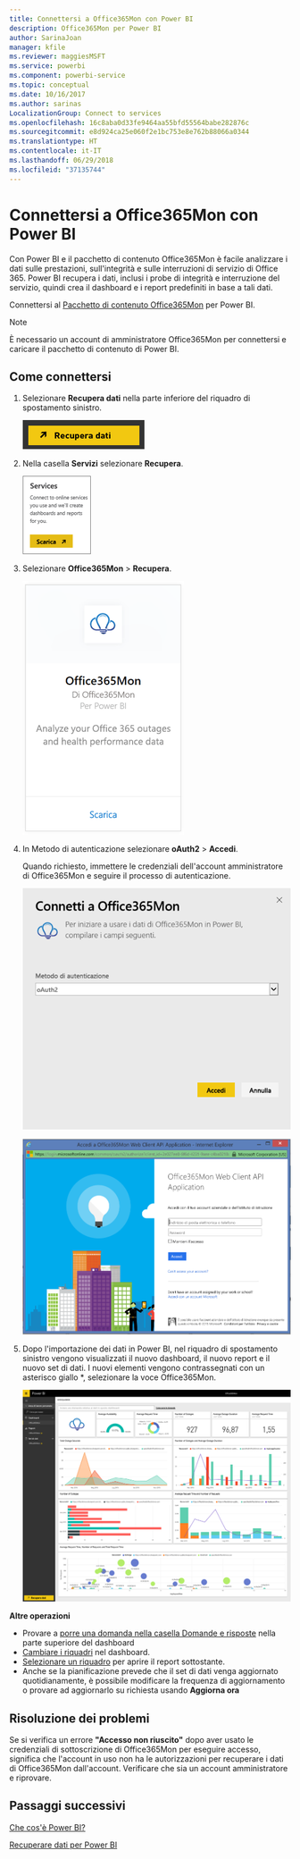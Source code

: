 ```yaml
---
title: Connettersi a Office365Mon con Power BI
description: Office365Mon per Power BI
author: SarinaJoan
manager: kfile
ms.reviewer: maggiesMSFT
ms.service: powerbi
ms.component: powerbi-service
ms.topic: conceptual
ms.date: 10/16/2017
ms.author: sarinas
LocalizationGroup: Connect to services
ms.openlocfilehash: 16c8aba0d33fe9464aa55bfd55564babe282876c
ms.sourcegitcommit: e8d924ca25e060f2e1bc753e8e762b88066a0344
ms.translationtype: HT
ms.contentlocale: it-IT
ms.lasthandoff: 06/29/2018
ms.locfileid: "37135744"
---
```

# <a name="connect-to-office365mon-with-power-bi"></a>Connettersi a Office365Mon con Power BI
Con Power BI e il pacchetto di contenuto Office365Mon è facile analizzare i dati sulle prestazioni, sull'integrità e sulle interruzioni di servizio di Office 365. Power BI recupera i dati, inclusi i probe di integrità e interruzione del servizio, quindi crea il dashboard e i report predefiniti in base a tali dati.

Connettersi al [Pacchetto di contenuto Office365Mon](https://app.powerbi.com/groups/me/getdata/services/office365mon) per Power BI.

>[!NOTE]
>È necessario un account di amministratore Office365Mon per connettersi e caricare il pacchetto di contenuto di Power BI.

## <a name="how-to-connect"></a>Come connettersi
1. Selezionare **Recupera dati** nella parte inferiore del riquadro di spostamento sinistro.
   
   ![](media/service-connect-to-office365mon/pbi_getdata.png)
2. Nella casella **Servizi** selezionare **Recupera**.
   
   ![](media/service-connect-to-office365mon/pbi_getservices.png) 
3. Selezionare **Office365Mon** \> **Recupera**.
   
   ![](media/service-connect-to-office365mon/o365mon.png)
4. In Metodo di autenticazione selezionare **oAuth2** \> **Accedi**.
   
   Quando richiesto, immettere le credenziali dell'account amministratore di Office365Mon e seguire il processo di autenticazione.
   
   ![](media/service-connect-to-office365mon/creds.png)
   
   ![](media/service-connect-to-office365mon/creds2.png)
5. Dopo l'importazione dei dati in Power BI, nel riquadro di spostamento sinistro vengono visualizzati il nuovo dashboard, il nuovo report e il nuovo set di dati. I nuovi elementi vengono contrassegnati con un asterisco giallo \*, selezionare la voce Office365Mon.
   
   ![](media/service-connect-to-office365mon/dashboard4.png)

**Altre operazioni**

* Provare a [porre una domanda nella casella Domande e risposte](power-bi-q-and-a.md) nella parte superiore del dashboard
* [Cambiare i riquadri](service-dashboard-edit-tile.md) nel dashboard.
* [Selezionare un riquadro](service-dashboard-tiles.md) per aprire il report sottostante.
* Anche se la pianificazione prevede che il set di dati venga aggiornato quotidianamente, è possibile modificare la frequenza di aggiornamento o provare ad aggiornarlo su richiesta usando **Aggiorna ora**

## <a name="troubleshooting"></a>Risoluzione dei problemi
Se si verifica un errore **"Accesso non riuscito"** dopo aver usato le credenziali di sottoscrizione di Office365Mon per eseguire accesso, significa che l'account in uso non ha le autorizzazioni per recuperare i dati di Office365Mon dall'account. Verificare che sia un account amministratore e riprovare.

## <a name="next-steps"></a>Passaggi successivi
[Che cos'è Power BI?](power-bi-overview.md)

[Recuperare dati per Power BI](service-get-data.md)


